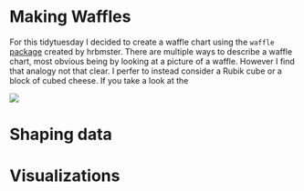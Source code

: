 Making Waffles
==============

For this tidytuesday I decided to create a waffle chart using the
`waffle` [package](https://github.com/hrbrmstr/waffle) created by
hrbmster. There are multiple ways to describe a waffle chart, most
obvious being by looking at a picture of a waffle. However I find that
analogy not that clear. I perfer to instead consider a Rubik cube or a
block of cubed cheese. If you take a look at the

![](https://images.unsplash.com/photo-1565624546455-42a46d24cbc5?ixlib=rb-1.2.1&ixid=eyJhcHBfaWQiOjEyMDd9&auto=format&fit=crop&w=358&q=80)

Shaping data
============

Visualizations
==============
